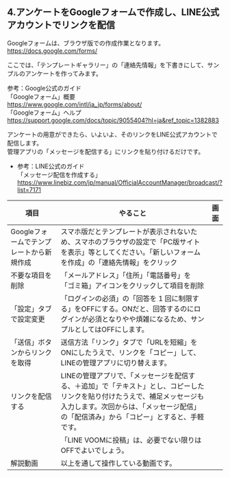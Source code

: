 ## 4.アンケートをGoogleフォームで作成し、LINE公式アカウントでリンクを配信
Googleフォームは、ブラウザ版での作成作業となります。  
https://docs.google.com/forms/  
  
ここでは、「テンプレートギャラリー」の「連絡先情報」を下書きにして、サンプルのアンケートを作ってみます。  
  
参考：Google公式のガイド  
「Googleフォーム」概要  
https://www.google.com/intl/ja_jp/forms/about/  
「Googleフォーム」ヘルプ  
https://support.google.com/docs/topic/9055404?hl=ja&ref_topic=1382883  
  
アンケートの用意ができたら、いよいよ、そのリンクをLINE公式アカウントで配信します。  
管理アプリの「メッセージを配信する」にリンクを貼り付けるだけです。  
- 参考：LINE公式のガイド  
「メッセージ配信を作成する」  
https://www.linebiz.com/jp/manual/OfficialAccountManager/broadcast/?list=7171  

|項目|やること|画面|
|---|---|---|
|Googleフォームでテンプレートから新規作成|スマホ版だとテンプレートが表示されないため、スマホのブラウザの設定で「PC版サイトを表示」等としてください。「新しいフォームを作成」の「連絡先情報」をクリック||
|不要な項目を削除|「メールアドレス」「住所」「電話番号」を「ゴミ箱」アイコンをクリックして項目を削除||
|「設定」タブで設定変更|「ログインの必須」の「回答を 1 回に制限する」をOFFにする。ONだと、回答するのにログインが必須となりやや煩雑になるため、サンプルとしてはOFFにします。||
|「送信」ボタンからリンクを取得|送信方法「リンク」タブで「URLを短縮」をONにしたうえで、リンクを「コピー」して、LINEの管理アプリに切り替えます。||
|リンクを配信する|LINEの管理アプリで、「メッセージを配信する、＋追加」で「テキスト」とし、コピーしたリンクを貼り付けたうえで、補足メッセージも入力します。次回からは、「メッセージ配信」の「配信済み」から「コピー」とすると、手軽です。||
||「LINE VOOMに投稿」は、必要でない限りはOFFでよいでしょう。||
|解説動画|以上を通して操作している動画です。||